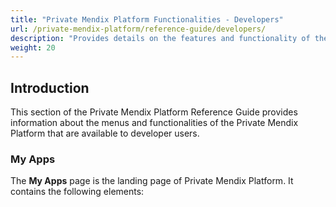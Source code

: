 ```yaml
---
title: "Private Mendix Platform Functionalities - Developers"
url: /private-mendix-platform/reference-guide/developers/
description: "Provides details on the features and functionality of the Private Mendix Platform that are available to users with developer access rights."
weight: 20
---
```


## Introduction

This section of the Private Mendix Platform Reference Guide provides information about the menus and functionalities of the Private Mendix Platform that are available to developer users.

### My Apps

The **My Apps** page is the landing page of Private Mendix Platform. It contains the following elements:



